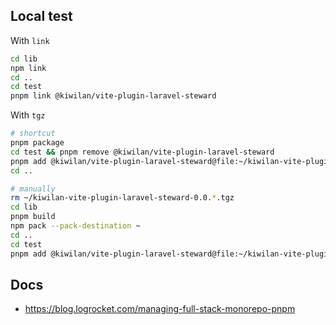 ## Local test

With `link`

```bash
cd lib
npm link
cd ..
cd test
pnpm link @kiwilan/vite-plugin-laravel-steward
```

With `tgz`

```bash
# shortcut
pnpm package
cd test && pnpm remove @kiwilan/vite-plugin-laravel-steward
pnpm add @kiwilan/vite-plugin-laravel-steward@file:~/kiwilan-vite-plugin-laravel-steward-0.0.138.tgz
cd ..

# manually
rm ~/kiwilan-vite-plugin-laravel-steward-0.0.*.tgz
cd lib
pnpm build
npm pack --pack-destination ~
cd ..
cd test
pnpm add @kiwilan/vite-plugin-laravel-steward@file:~/kiwilan-vite-plugin-laravel-steward-0.0.136.tgz
```

## Docs

- <https://blog.logrocket.com/managing-full-stack-monorepo-pnpm>

